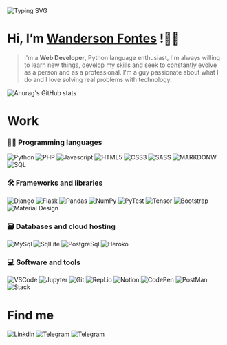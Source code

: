 ![Typing SVG](https://readme-typing-svg.herokuapp.com/?lines=Full+Stack+Developer;Passionate+about+technology!;Pytonist;Problem+Solver!;Bug+Annihilator;)
#  Hi, I’m [Wanderson Fontes](https://www.linkedin.com/in/wanderson-fontes-887611154/) !:wave::grin:
>I'm a **Web Developer**, Python language enthusiast, I'm always willing to learn new things, develop my skills and seek to constantly evolve as a person and as a professional. I'm a guy passionate about what I do and I love solving real problems with technology.


![Anurag's GitHub stats](https://github-readme-stats.vercel.app/api?username=wandersonfontes&hide=contribs,prs&show_icons=true&theme=radical)
<!--[![GitHub Streak](https://github-readme-streak-stats.herokuapp.com/?user=wandersonfontes&theme=radical)](https://git.io/streak-stats)-->

# Work
### :technologist: Programming languages
![Python](https://camo.githubusercontent.com/808dfd4514d73d808f2a42e033ec59d350a25356be62824be52e3b258afeb5e6/68747470733a2f2f696d672e736869656c64732e696f2f62616467652f507974686f6e2d3134333534432e7376673f6c6f676f3d707974686f6e266c6f676f436f6c6f723d7768697465)
![PHP](https://camo.githubusercontent.com/08f504258b33496b9eb2ad3145dec07f07e8ed7066f3227a716dd6c75edf76ab/68747470733a2f2f696d672e736869656c64732e696f2f62616467652f5048502d3737374242342e7376673f6c6f676f3d706870266c6f676f436f6c6f723d7768697465)
![Javascript](https://camo.githubusercontent.com/9a794a64d79bb070a8009cf27eb31c989d09d43a65f95362c88ed6c28218319b/68747470733a2f2f696d672e736869656c64732e696f2f62616467652f4a6176615363726970742d4637444631452e7376673f6c6f676f3d6a617661736372697074266c6f676f436f6c6f723d626c61636b)
![HTML5](https://camo.githubusercontent.com/b4c648ad32f8f9f7c328a4dd59b5df0eb2a4e2623095e31d059f026979129491/68747470733a2f2f696d672e736869656c64732e696f2f62616467652f48544d4c2d4533344632362e7376673f6c6f676f3d68746d6c35266c6f676f436f6c6f723d7768697465)
![CSS3](https://camo.githubusercontent.com/53132716f8ed401a79d8c0980b9666b6cd8ce8e7faed1beeb328f821b44850bc/68747470733a2f2f696d672e736869656c64732e696f2f62616467652f4353532d3135373242362e7376673f6c6f676f3d63737333266c6f676f436f6c6f723d7768697465)
![SASS](https://camo.githubusercontent.com/35a8a88e527757f990479aeba303541afb91ef2326d544601edb5c1fe0ad78e6/68747470733a2f2f696d672e736869656c64732e696f2f62616467652f536173732d686f7470696e6b2e7376673f6c6f676f3d53415353266c6f676f436f6c6f723d7768697465)
![MARKDONW](https://camo.githubusercontent.com/0efd050828ea5aa9f24a975795966252bcaa93ce8d2bb4823bc75b52931a9749/68747470733a2f2f696d672e736869656c64732e696f2f62616467652f4d61726b646f776e2d3030303030302e7376673f6c6f676f3d6d61726b646f776e266c6f676f436f6c6f723d7768697465)
![SQL](https://camo.githubusercontent.com/0a6dd12197becf7e63a736290873ddbc951f607242eda09f1774a0a70a7f8eaf/68747470733a2f2f696d672e736869656c64732e696f2f62616467652f53514c2d3032354538432e7376673f6c6f676f3d616d617a6f6e2d64796e616d6f6462266c6f676f436f6c6f723d7768697465)

### :hammer_and_wrench: Frameworks and libraries

![Django](https://camo.githubusercontent.com/b11ad5990163106a47b252acd22ace1f29249b66480864927c6d10f53fa6a1e7/68747470733a2f2f696d672e736869656c64732e696f2f62616467652f2d446a616e676f2d3039324532303f7374796c653d666c61742d737175617265266c6f676f3d446a616e676f266c6f676f436f6c6f723d666666666666)
![Flask](https://camo.githubusercontent.com/3247036052834e4ce99fc7ee13aa6b5518be941338df7982a952972c5647a5ef/68747470733a2f2f696d672e736869656c64732e696f2f62616467652f2d466c61736b2d3030303030303f7374796c653d666c61742d737175617265266c6f676f3d466c61736b266c6f676f436f6c6f723d666666666666)
![Pandas](https://camo.githubusercontent.com/f48049f904b966df3dbca638e59e8528c7546d2f29f608e9283031d9c99c501b/68747470733a2f2f696d672e736869656c64732e696f2f62616467652f50616e6461732d3135303435382e7376673f6c6f676f3d70616e646173266c6f676f436f6c6f723d7768697465)
![NumPy](https://camo.githubusercontent.com/9dda0e62ed6ae858c705b3c0f0c09c72885852f974cb6c64416abdd96c66dc79/68747470733a2f2f696d672e736869656c64732e696f2f62616467652f4e756d70792d3031333234332e7376673f6c6f676f3d6e756d7079266c6f676f436f6c6f723d7768697465)
![PyTest](https://camo.githubusercontent.com/14db5467f49bc5817ae36665fd1a098e508aa0077c8877225763fc96448a7af0/68747470733a2f2f696d672e736869656c64732e696f2f62616467652f5079746573742d3041394544432e7376673f6c6f676f3d707974657374266c6f676f436f6c6f723d7768697465)
![Tensor](https://camo.githubusercontent.com/6e41841810686404d397e20e14cf7d11253f3b07633e1cf86d5e7921df19e752/68747470733a2f2f696d672e736869656c64732e696f2f62616467652f54656e736f72466c6f772d4646364630302e7376673f6c6f676f3d54656e736f72466c6f77266c6f676f436f6c6f723d7768697465)
![Bootstrap](https://camo.githubusercontent.com/bc050eb2d16bdd3fc50eef513cf1717ddbafa51a311312ada6b8c49a48632731/68747470733a2f2f696d672e736869656c64732e696f2f62616467652f426f6f7473747261702d3739353242332e7376673f6c6f676f3d626f6f747374726170266c6f676f436f6c6f723d7768697465)
![Material Design](https://camo.githubusercontent.com/259762b81d07649b2aa4c1764d49927ac8591e8295c61e93b0e7b581a050596f/68747470733a2f2f696d672e736869656c64732e696f2f62616467652f4d6174657269616c25323044657369676e2d3030383143422e7376673f6c6f676f3d6d6174657269616c2d64657369676e266c6f676f436f6c6f723d7768697465)

### :card_file_box: Databases and cloud hosting

![MySql](https://camo.githubusercontent.com/dd23a25bf25843bfc44c14f7d3d5e408c6e7496356250a141ef978b58839e844/68747470733a2f2f696d672e736869656c64732e696f2f62616467652f4d7953514c2d3030662e7376673f6c6f676f3d6d7973716c266c6f676f436f6c6f723d7768697465)
![SqlLite](https://camo.githubusercontent.com/6fbd93d00f0db1f1eebf3b906ca9bb34d5c5e22241bc19f5a9a156e7a469e640/68747470733a2f2f696d672e736869656c64732e696f2f62616467652f53514c6974652d3037343035652e7376673f6c6f676f3d73716c697465266c6f676f436f6c6f723d7768697465)
![PostgreSql](https://camo.githubusercontent.com/7d32d4d36e9824a8568fd2be4387917c3eb424a3be2552b2548e06eaa3e922df/68747470733a2f2f696d672e736869656c64732e696f2f62616467652f506f737467726553514c2d3331363139322e7376673f6c6f676f3d706f737467726573716c266c6f676f436f6c6f723d7768697465)
![Heroko](https://camo.githubusercontent.com/fc85f51b2ea80feabeac5903668ca75834070b1e571df743cc5fd4e543859648/68747470733a2f2f696d672e736869656c64732e696f2f62616467652f4865726f6b752d3433303039382e7376673f6c6f676f3d6865726f6b75266c6f676f436f6c6f723d7768697465)

### :computer: Software and tools

![VSCode](https://camo.githubusercontent.com/f53628686f10ddabc221f47e91499adfaaed5663511900009deb71bd3c873236/68747470733a2f2f696d672e736869656c64732e696f2f62616467652f56697375616c25323053747564696f253230436f64652d3030373864372e7376673f6c6f676f3d76697375616c2d73747564696f2d636f6465266c6f676f436f6c6f723d7768697465)
![Jupyter](https://camo.githubusercontent.com/4fdc7fc007e28e85b6d2c973300205839144be47e77831923d762560089fa97a/68747470733a2f2f696d672e736869656c64732e696f2f62616467652f4a7570797465722d4633373632362e7376673f6c6f676f3d4a757079746572266c6f676f436f6c6f723d7768697465)
![Git](https://camo.githubusercontent.com/b957ad4a7456b1ed2ddea1f1e5d7789b1df3c8c5bbcf9427775b0ccad8e0c200/68747470733a2f2f696d672e736869656c64732e696f2f62616467652f4769742d4630353033332e7376673f6c6f676f3d676974266c6f676f436f6c6f723d7768697465)
![Repl.io](https://camo.githubusercontent.com/21e60585a5625d9ba38b0b05fc2ed7a3f37cc76bfabc82eb4edff3373e536401/68747470733a2f2f696d672e736869656c64732e696f2f62616467652f5265706c2e69742d3044313031452e7376673f6c6f676f3d5265706c6974266c6f676f436f6c6f723d7768697465)
![Notion](https://camo.githubusercontent.com/c501814c8d2e3d1601f8fb2e347de73963466b17a0162c3821700889da5b8c10/68747470733a2f2f696d672e736869656c64732e696f2f62616467652f4e6f74696f6e2d3031303130312e7376673f6c6f676f3d6e6f74696f6e266c6f676f436f6c6f723d7768697465)
![CodePen](https://camo.githubusercontent.com/59058cb3fb2e5aac023252dcc7a4787b1ecbfaeafb0851d235a710f67ede8cd2/68747470733a2f2f696d672e736869656c64732e696f2f62616467652f436f646570656e2d3030303030302e7376673f6c6f676f3d636f646570656e266c6f676f436f6c6f723d7768697465)
![PostMan](https://camo.githubusercontent.com/a0d4ee5c8ade6c8d92532978856e34de4be418cad95073fef0a00536e91802fa/68747470733a2f2f696d672e736869656c64732e696f2f62616467652f506f73746d616e2d4646364333373f6c6f676f3d706f73746d616e266c6f676f436f6c6f723d7768697465)
![Stack](https://camo.githubusercontent.com/26e24924e6b305b420fe35cac175ab285d3d9faa7facd26e8a98c1f4256f768d/68747470733a2f2f696d672e736869656c64732e696f2f62616467652f2d537461636b2532304f766572666c6f772d4645374131363f6c6f676f3d737461636b2d6f766572666c6f77266c6f676f436f6c6f723d7768697465)




# Find me
[![Linkdin](https://camo.githubusercontent.com/93ca47e21e17f622a41d26d599e008e4c30b8a322186f18019bc43d54f57b0c9/68747470733a2f2f696d672e736869656c64732e696f2f62616467652f2d4c696e6b6564496e2d3065373661383f7374796c653d666c61742d737175617265266c6f676f3d4c696e6b6564696e266c6f676f436f6c6f723d7768697465)](https://www.linkedin.com/in/wanderson-fontes-887611154/)
[![Telegram](https://camo.githubusercontent.com/a656e15491abeb687ac466ec7c137cc75fb3244ef2b2cfb249da842e04b3fba4/68747470733a2f2f696d672e736869656c64732e696f2f62616467652f2d54656c656772616d2d3030383863633f7374796c653d666c61742d737175617265266c6f676f3d54656c656772616d266c6f676f436f6c6f723d7768697465)](https://t.me/wancfpy)
[![Telegram](https://camo.githubusercontent.com/9db8975b5dcca4306e1d337855c6b2c785da72e83caeb4bbfdbb4a54ac969309/68747470733a2f2f696d672e736869656c64732e696f2f62616467652f2d57686174736170702d3443413134333f7374796c653d666c61742d737175617265266c6162656c436f6c6f723d344341313433266c6f676f3d7768617473617070266c6f676f436f6c6f723d7768697465266c696e6b3d68747470733a2f2f6170692e77686174736170702e636f6d2f73656e643f70686f6e653d7365755f74656c65666f6e655f35352b4444442b6e2543332542416d65726f5f64655f74656c65666f6e6526746578743d48656c6c6f21)](https://api.whatsapp.com/send?phone=5575991046185&text=Hello-Wanderson-Fontes!)




